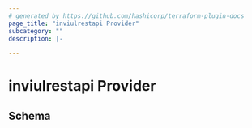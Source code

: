 ```yaml
---
# generated by https://github.com/hashicorp/terraform-plugin-docs
page_title: "inviulrestapi Provider"
subcategory: ""
description: |-
  
---
```


# inviulrestapi Provider





<!-- schema generated by tfplugindocs -->
## Schema
